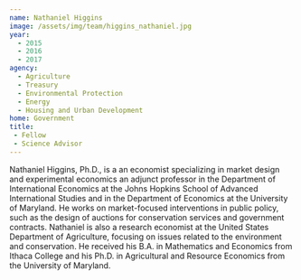 ```yaml
---
name: Nathaniel Higgins
image: /assets/img/team/higgins_nathaniel.jpg
year:
  - 2015 
  - 2016
  - 2017
agency:
  - Agriculture
  - Treasury
  - Environmental Protection
  - Energy
  - Housing and Urban Development
home: Government
title:
 - Fellow
 - Science Advisor 
---
```


Nathaniel Higgins, Ph.D., is a an economist specializing in market design and experimental economics an adjunct professor in the Department of International Economics at the Johns Hopkins School of Advanced International Studies and in the Department of Economics at the University of Maryland. He works on market-focused interventions in public policy, such as the design of auctions for conservation services and government contracts. Nathaniel is also a research economist at the United States Department of Agriculture, focusing on issues related to the environment and conservation. He received his B.A. in Mathematics and Economics from Ithaca College and his Ph.D. in Agricultural and Resource Economics from the University of Maryland.	
